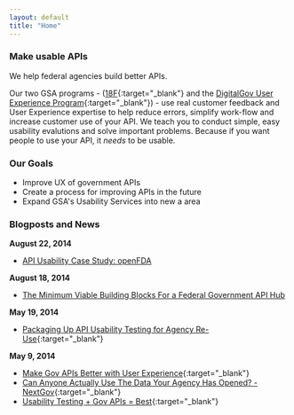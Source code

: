 ```yaml
---
layout: default
title: "Home"
---
```


### Make usable APIs

We help federal agencies build better APIs.  
  
Our two GSA programs - ([18F](https://18f.gsa.gov/){:target="_blank"} and the [DigitalGov User Experience Program](https://www.digitalgov.gov/resources/digitalgov-user-experience-program/){:target="_blank"}) - use real customer feedback and User Experience expertise to help reduce errors, simplify work-flow and increase customer use of your API. 
We teach you to conduct simple, easy usability evalutions and solve important problems. 
Because if you want people to use your API, it *needs* to be usable.


### Our Goals 

* Improve UX of government APIs 
* Create a process for improving APIs in the future
* Expand GSA's Usability Services into new a area

### Blogposts and News

**August 22, 2014**

* [API Usability Case Study: openFDA](http://www.digitalgov.gov/2014/08/22/api-usability-case-study-openfda/?utm_source=rss&utm_medium=rss&utm_campaign=api-usability-case-study-openfda)

**August 18, 2014**

* [The Minimum Viable Building Blocks For a Federal Government API Hub](http://www.digitalgov.gov/2014/08/18/the-minimum-viable-building-blocks-for-a-federal-government-api-hub/)

**May 19, 2014**  

* [Packaging Up API Usability Testing for Agency Re-Use](http://18fblog.tumblr.com/post/86214382873/packaging-up-api-usability-testing-for-agency-re-use){:target="_blank"}

**May 9, 2014**  

* [Make Gov APIs Better with User Experience](http://www.digitalgov.gov/2014/05/09/make-gov-apis-better-with-user-experience/){:target="_blank"}  
* [Can Anyone Actually Use The Data Your Agency Has Opened? - NextGov](http://www.nextgov.com/technology-news/tech-insider/2014/05/can-anyone-actually-use-data-your-agency-has-opened/84202/?oref=voicesmodule){:target="_blank"}  
* [Usability Testing + Gov APIs = Best](https://www.digitalgov.gov/2013/04/29/usability-testing-gov-apis-best/){:target="_blank"}

